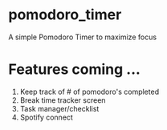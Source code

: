 # pomodoro_timer
A simple Pomodoro Timer to maximize focus 

# Features coming ...
1. Keep track of # of pomodoro's completed 
2. Break time tracker screen 
3. Task manager/checklist
4. Spotify connect
